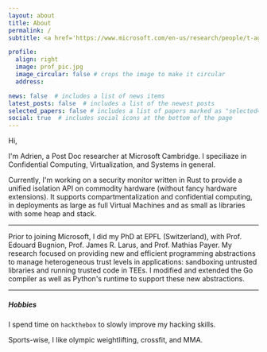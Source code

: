 ```yaml
---
layout: about
title: About
permalink: /
subtitle: <a href='https://www.microsoft.com/en-us/research/people/t-aghosn/'>Microsoft Research, Cambridge</a>

profile:
  align: right
  image: prof_pic.jpg
  image_circular: false # crops the image to make it circular
  address:

news: false  # includes a list of news items
latest_posts: false  # includes a list of the newest posts
selected_papers: false # includes a list of papers marked as "selected={true}"
social: true  # includes social icons at the bottom of the page
---
```


Hi,

I'm Adrien, a Post Doc researcher at Microsoft Cambridge.
I speciliaze in Confidential Computing, Virtualization, and Systems in general.

Currently, I'm working on a security monitor written in Rust to provide a unified isolation API on commodity hardware (without fancy hardware extensions).
It supports compartmentalization and confidential computing, in deployments as large as full Virtual Machines and as small as libraries with some heap and stack.

---

Prior to joining Microsoft, I did my PhD at EPFL (Switzerland), with Prof. Edouard Bugnion, Prof. James R. Larus, and Prof. Mathias Payer.
My research focused on providing new and efficient programming abstractions to manage heterogeneous trust levels in applications: sandboxing untrusted libraries and running trusted code in TEEs.
I modified and extended the Go compiler as well as Python's runtime to support these new abstractions.

---

<h5>Hobbies</h5>

I spend time on `hackthebox` to slowly improve my hacking skills.

Sports-wise, I like olympic weightlifting, crossfit, and MMA.
